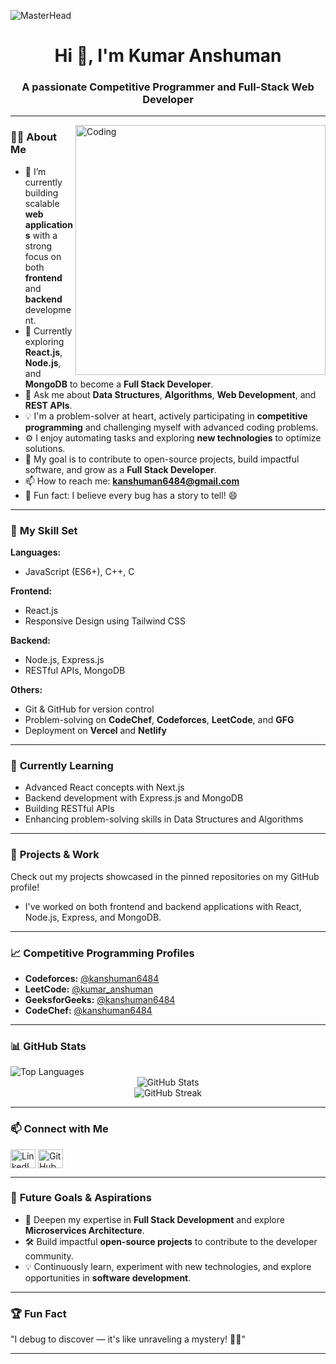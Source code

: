 ![MasterHead](https://mir-s3-cdn-cf.behance.net/project_modules/fs/54b6c068097599.5b50bca476b9b.gif)

<h1 align="center">Hi 👋, I'm Kumar Anshuman</h1>
<h3 align="center">A passionate Competitive Programmer and Full-Stack Web Developer</h3>

---

<img align="right" alt="Coding" width="400" src="https://devtechnosys.com/insights/wp-content/uploads/2021/07/full-stack-development.gif">

### 👨‍💻 **About Me**  
- 🔭 I’m currently building scalable **web applications** with a strong focus on both **frontend** and **backend** development.  
- 🌱 Currently exploring **React.js**, **Node.js**, and **MongoDB** to become a **Full Stack Developer**.  
- 💬 Ask me about **Data Structures**, **Algorithms**, **Web Development**, and **REST APIs**.  
- 💡 I'm a problem-solver at heart, actively participating in **competitive programming** and challenging myself with advanced coding problems.  
- ⚙️ I enjoy automating tasks and exploring **new technologies** to optimize solutions.  
- 🎯 My goal is to contribute to open-source projects, build impactful software, and grow as a **Full Stack Developer**.  
- 📫 How to reach me: **kanshuman6484@gmail.com**  
- 🧩 Fun fact: I believe every bug has a story to tell! 😄  

---

### 🧠 **My Skill Set**  
**Languages:**  
- JavaScript (ES6+), C++, C   

**Frontend:**  
- React.js
- Responsive Design using Tailwind CSS    

**Backend:**  
- Node.js, Express.js  
- RESTful APIs, MongoDB 

**Others:**  
- Git & GitHub for version control  
- Problem-solving on **CodeChef**, **Codeforces**, **LeetCode**, and **GFG**  
- Deployment on **Vercel** and **Netlify**  

---

### 🌱 **Currently Learning**  
- Advanced React concepts with Next.js  
- Backend development with Express.js and MongoDB
- Building RESTful APIs  
- Enhancing problem-solving skills in Data Structures and Algorithms

---

### 🌟 **Projects & Work**  
Check out my projects showcased in the pinned repositories on my GitHub profile!
- I've worked on both frontend and backend applications with React, Node.js, Express, and MongoDB.

---

### 📈 **Competitive Programming Profiles**  
- **Codeforces:** [@kanshuman6484](https://codeforces.com/profile/kanshuman6484)  
- **LeetCode:** [@kumar_anshuman](https://www.leetcode.com/kumar_anshuman)  
- **GeeksforGeeks:** [@kanshuman6484](https://auth.geeksforgeeks.org/user/kanshuman6484)  
- **CodeChef:** [@kanshuman6484](https://www.codechef.com/users/kanshuman6484)  

---

### 📊 **GitHub Stats**  
<p align="center">
  <img align="left" src="https://github-readme-stats.vercel.app/api/top-langs?username=anshuman6484&show_icons=true&locale=en&layout=compact" alt="Top Languages" />
  <br>
  <img align="center" src="https://github-readme-stats.vercel.app/api?username=anshuman6484&show_icons=true&locale=en" alt="GitHub Stats" />
  <br>
  <img align="center" src="https://github-readme-streak-stats.herokuapp.com/?user=anshuman6484&" alt="GitHub Streak" />
</p>

---

### 📫 **Connect with Me**  
<p align="left">
<a href="https://www.linkedin.com/in/kanshuman6484" target="_blank"><img align="center" src="https://raw.githubusercontent.com/rahuldkjain/github-profile-readme-generator/master/src/images/icons/Social/linked-in-alt.svg" alt="LinkedIn" height="30" width="40" /></a>
<a href="https://github.com/anshuman6484" target="_blank"><img align="center" src="https://cdn.jsdelivr.net/npm/simple-icons@3.1.0/icons/github.svg" alt="GitHub" height="30" width="40" /></a>
</p>

---

### 🚀 **Future Goals & Aspirations**  
- 📂 Deepen my expertise in **Full Stack Development** and explore **Microservices Architecture**.
- 🛠️ Build impactful **open-source projects** to contribute to the developer community. 
- 💡 Continuously learn, experiment with new technologies, and explore opportunities in **software development**.

---

### 🏆 **Fun Fact**  
"I debug to discover — it's like unraveling a mystery! 🕵️‍♂️"

---
